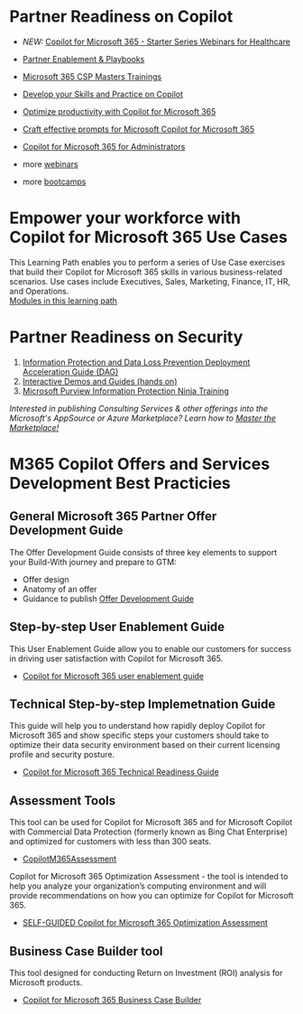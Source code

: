 # Partner Readiness on Copilot

- *NEW:* [Copilot for Microsoft 365 - Starter Series Webinars for Healthcare](https://techcommunity.microsoft.com/t5/healthcare-and-life-sciences/copilot-for-microsoft-365-starter-series-webinars/ba-p/4069989)
- [Partner Enablement & Playbooks](https://partner.microsoft.com/en-us/asset/collection/partner-enablement-guides#/)
- [Microsoft 365 CSP Masters Trainings](https://aka.ms/ToPartnerCSPCopilotTraining)
- [Develop your Skills and Practice on Copilot](https://cloudpartners.transform.microsoft.com/practices/modern-work/copilot)
- [Optimize productivity with Copilot for Microsoft 365](https://learn.microsoft.com/en-us/training/courses/ms-4004)
- [Craft effective prompts for Microsoft Copilot for Microsoft 365](https://learn.microsoft.com/en-us/training/courses/ms-4005)
- [Copilot for Microsoft 365 for Administrators](https://learn.microsoft.com/en-us/training/courses/ms-4006)

- more [webinars](https://cloudpartners.transform.microsoft.com/events?tab=on-demand-webinars)
- more [bootcamps](https://readiness.transform.microsoft.com/learning-paths)

# Empower your workforce with Copilot for Microsoft 365 Use Cases
This Learning Path enables you to perform a series of Use Case exercises that build their Copilot for Microsoft 365 skills in various business-related scenarios. Use cases include Executives, Sales, Marketing, Finance, IT, HR, and Operations.  
[Modules in this learning path](https://learn.microsoft.com/en-us/training/paths/empower-workforce-copilot-use-cases/)


# Partner Readiness on Security

1. [Information Protection and Data Loss Prevention Deployment Acceleration Guide (DAG)](https://microsoft.github.io/ComplianceCxE/dag/mip-dlp/)
2. [Interactive Demos and Guides (hands on)](https://aka.ms/mipguide)
3. [Microsoft Purview Information Protection Ninja Training](https://aka.ms/MIPNinja)

_Interested in publishing Consulting Services & other offerings into the Microsoft's AppSource or Azure Marketplace? Learn how to [Master the Marketplace!](https://microsoft.github.io/Mastering-the-Marketplace/)_


# M365 Copilot Offers and Services Development Best Practicies 

## General Microsoft 365 Partner Offer Development Guide
The Offer Development Guide consists of three key elements to support your Build-With journey and prepare to GTM:
  - Offer design 
  - Anatomy of an offer  
  - Guidance to publish 
[Offer Development Guide](https://aka.ms/M365CopilotOfferDevGuide)

## Step-by-step User Enablement Guide
This User Enablement Guide allow you to enable our customers for success in driving user satisfaction with Copilot for Microsoft 365.
- [Copilot for Microsoft 365 user enablement guide](https://aka.ms/Copilot/UserEnablementGuide) 

## Technical Step-by-step Implemetnation Guide
This guide will help you to understand how rapidly deploy Copilot for Microsoft 365 and show specific steps your customers should take to optimize their data security environment based on their current licensing profile and security posture.
- [Copilot for Microsoft 365 Technical Readiness Guide](https://aka.ms/Copilot/TechnicalReadinessGuide) 

## Assessment Tools
This tool can be used for Copilot for Microsoft 365 and for Microsoft Copilot with Commercial Data Protection (formerly known as Bing Chat Enterprise) and optimized for customers with less than 300 seats.
- [CopilotM365Assessment](https://aka.ms/CopilotM365Assessment)

Copilot for Microsoft 365 Optimization Assessment - the tool is intended to help you analyze your organization’s computing environment and will provide recommendations on how you can optimize for Copilot for Microsoft 365.
- [SELF-GUIDED Copilot for Microsoft 365 Optimization Assessment](https://www.microsoft.com/en-us/solutionassessments/safeedbackform)

## Business Case Builder tool
This tool designed for conducting Return on Investment (ROI) analysis for Microsoft products.
- [Copilot for Microsoft 365 Business Case Builder](https://bcb.transform.microsoft.com/home)